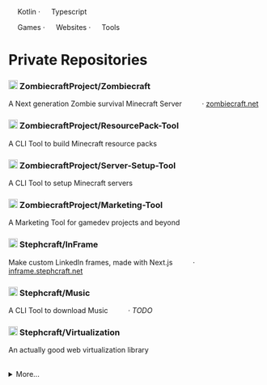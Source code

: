 <!-- **Projects** → -->
<!-- **Languages** → -->
<img src="https://i.imgur.com/GkQvkcU.png" height="14"/> Kotlin · 
<img src="https://i.imgur.com/hI92PNK.png" height="14"/> Typescript

<img src="https://i.imgur.com/ZMKiyIr.png" height="14"/> Games · 
<img src="https://i.imgur.com/tkIOUNc.png" height="14"/> Websites · 
<img src="https://i.imgur.com/JKxEuHz.png" height="14"/> Tools

# Private Repositories

### <img src="https://i.imgur.com/PRyfDUp.png" width="18"/> ZombiecraftProject/Zombiecraft
A Next generation Zombie survival Minecraft Server <img src="https://i.imgur.com/ZMKiyIr.png" height="14"/> <img src="https://i.imgur.com/GkQvkcU.png" height="14"/> · [zombiecraft.net](https://v2.zombiecraft.net)

<!--
### <img src="https://i.imgur.com/PRyfDUp.png" width="18"/> ZombiecraftProject/Zombiecraft-Website
The Zombiecraft Website · [v1](https://v1.zombiecraft.net) (2021) · [v2](https://v2.zombiecraft.net) (2025)
-->

### <img src="https://i.imgur.com/PRyfDUp.png" width="18"/> ZombiecraftProject/ResourcePack-Tool
A CLI Tool to build Minecraft resource packs <img src="https://i.imgur.com/mAX5KsP.png" height="14"/> <img src="https://i.imgur.com/GkQvkcU.png" height="14"/>

### <img src="https://i.imgur.com/PRyfDUp.png" width="18"/> ZombiecraftProject/Server-Setup-Tool
A CLI Tool to setup Minecraft servers <img src="https://i.imgur.com/mAX5KsP.png" height="14"/> <img src="https://i.imgur.com/GkQvkcU.png" height="14"/>

### <img src="https://i.imgur.com/PRyfDUp.png" width="18"/> ZombiecraftProject/Marketing-Tool
A Marketing Tool for gamedev projects and beyond <img src="https://i.imgur.com/JKxEuHz.png" height="14"/> <img src="https://i.imgur.com/hI92PNK.png" height="14"/>

### <img src="https://i.imgur.com/PRyfDUp.png" width="18"/> Stephcraft/InFrame
Make custom LinkedIn frames, made with Next.js <img src="https://i.imgur.com/tkIOUNc.png" height="14"/> <img src="https://i.imgur.com/hI92PNK.png" height="14"/> · [inframe.stephcraft.net](https://inframe.stephcraft.net)

### <img src="https://i.imgur.com/PRyfDUp.png" width="18"/> Stephcraft/Music
A CLI Tool to download Music  <img src="https://i.imgur.com/mAX5KsP.png" height="14"/> <img src="https://i.imgur.com/GkQvkcU.png" height="14"/> · *TODO*

### <img src="https://i.imgur.com/PRyfDUp.png" width="18"/> Stephcraft/Virtualization
An actually good web virtualization library <img src="https://i.imgur.com/F16HJR1.png" height="14"/> <img src="https://i.imgur.com/hI92PNK.png" height="14"/>

<br/>

<details>
  <summary>
    More...
  </summary>

# Private Archived Repositories
> Not to say that these won't get remastered one day!

### <img src="https://i.imgur.com/PRyfDUp.png" width="18"/> Stephcraft/Stephcraft.net
Website made with vanilla HTML, CSS and JS <img src="https://i.imgur.com/tkIOUNc.png" height="14"/> <img src="https://i.imgur.com/MBMzwLg.png" height="14"/> · [stephcraft.net](https://stephcraft.net) (2019)

### <img src="https://i.imgur.com/PRyfDUp.png" width="18"/> Stephcraft/CS-Dungeon
A Dungeon game made with C# Windows Form <img src="https://i.imgur.com/ZMKiyIr.png" height="14"/> <img src="https://i.imgur.com/7gW2Xhm.png" height="14"/> · [YouTube video](https://www.youtube.com/watch?v=_7BpjnLQnsw) (2019)

### <img src="https://i.imgur.com/PRyfDUp.png" width="18"/> Stephcraft/Void
Community Game Jam Project made with Unity <img src="https://i.imgur.com/ZMKiyIr.png" height="14"/> <img src="https://i.imgur.com/7gW2Xhm.png" height="14"/> · [stephcraft.itch.io/void](https://stephcraft.itch.io/void) (2019)

### <img src="https://i.imgur.com/PRyfDUp.png" width="18"/> Stephcraft/Horror-Game-Prototype
A pixel-art low-poly game made with Three.js <img src="https://i.imgur.com/ZMKiyIr.png" height="14"/> <img src="https://i.imgur.com/MBMzwLg.png" height="14"/> · [stephcraft.itch.io/horror-game-prototype](https://stephcraft.itch.io/horror-game-prototype) (2017)

</details>

<!--
**Stephcraft/Stephcraft** is a ✨ _special_ ✨ repository because its `README.md` (this file) appears on your GitHub profile.

Here are some ideas to get you started:

- 🔭 I’m currently working on ...
- 🌱 I’m currently learning ...
- 👯 I’m looking to collaborate on ...
- 🤔 I’m looking for help with ...
- 💬 Ask me about ...
- 📫 How to reach me: ...
- 😄 Pronouns: ...
- ⚡ Fun fact: ...

<img src="https://i.imgur.com/ezgiGuD.png" height="12"/> 
-->

